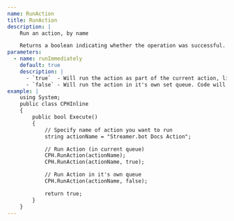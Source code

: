 ```yaml
---
name: RunAction
title: RunAction
description: |
    Run an action, by name

    Returns a boolean indicating whether the operation was successful.
parameters:
  - name: runImmediately
    default: true
    description: |
      - `true`  - Will run the action as part of the current action, like a sub-action
      - `false` - Will run the action in it's own set queue. Code will continue without waiting
example: |
    using System;
    public class CPHInline
    {
        public bool Execute()
        {
            // Specify name of action you want to run
            string actionName = "Streamer.bot Docs Action";

            // Run Action (in current queue)
            CPH.RunAction(actionName);
            CPH.RunAction(actionName, true);

            // Run Action in it's own queue
            CPH.RunAction(actionName, false);

            return true;
        }
    }
---
```

